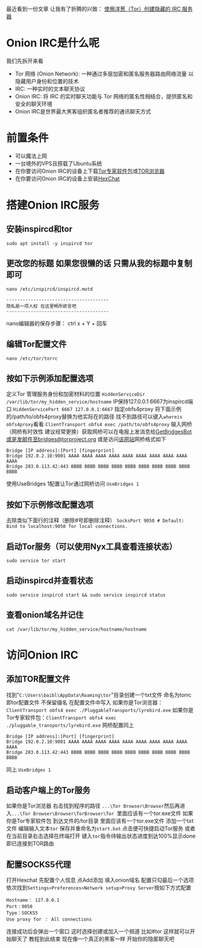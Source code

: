 最近看到一份文章 让我有了折腾的兴致：
[使用洋葱（Tor）创建隐藏的 IRC 服务器](https://infosecwriteups.com/create-a-hidden-irc-server-with-the-onion-router-tor-c839e3a81d78)
# Onion IRC是什么呢 
我们先拆开来看 
- Tor 网络 (Onion Network): 一种通过多层加密和匿名服务器路由网络流量 以隐藏用户身份和位置的技术
- IRC: 一种实时的文本聊天协议
- Onion IRC: 将 IRC 的实时聊天功能与 Tor 网络的匿名性相结合，提供匿名和安全的聊天环境 
- Onion IRC是世界最大黑客组织匿名者推荐的通讯聊天方式
# 前置条件
- 可以魔法上网
- 一台境外的VPS且搭载了Ubuntu系统
- 在你要访问Onion IRC的设备上下载[Tor专家软件包](https://www.torproject.org/zh-CN/download/tor/)或[TOR浏览器](https://www.torproject.org/zh-CN/download/)
- 在你要访问Onion IRC的设备上安装[HexChat](https://hexchat.github.io/)
# 搭建Onion IRC服务
## 安装inspircd和tor
`sudo apt install -y inspircd tor`
## 更改您的标题 如果您很懒的话 只需从我的标题中复制即可
`nano /etc/inspircd/inspircd.motd`
```
--------------------------------------
隐私是一项人权 在这里畅所欲言吧
--------------------------------------
```
nano编辑器的保存步骤： ctrl x + Y + 回车
## 编辑Tor配置文件
`nano /etc/tor/torrc`
## 按如下示例添加配置选项
定义Tor 管理服务身份和加密材料的位置
`HiddenServiceDir /var/lib/tor/my_hidden_service/hostname`
IP保持127.0.0.1 6667为inspircd端口
`HiddenServicePort 6667 127.0.0.1:6667`
指定obfs4proxy 将下面示例的/path/to/obfs4proxy替换为他实际在的路径 找不到路径可以键入`whereis obfs4proxy`看看
`ClientTransport obfs4 exec /path/to/obfs4proxy`
输入网桥 （网桥有时效性 建议经常更换）获取网桥可以在电报上发消息给[GetBridgesBot](https://t.me/GetBridgesBot) 或是发邮件至bridges@torproject.org 或是访问[该网站](https://bridges.torproject.org/)网桥格式如下
```
Bridge [IP address]:[Port] [fingerprint]
Bridge 192.0.2.10:9001 AAAA AAAA AAAA AAAA AAAA AAAA AAAA AAAA AAAA AAAA
Bridge 203.0.113.42:443 BBBB BBBB BBBB BBBB BBBB BBBB BBBB BBBB BBBB BBBB
```
使用UseBridges 1配置让Tor通过网桥访问
`UseBridges 1`
## 按如下示例修改配置选项
去除类似下面行的注释（删除#号即删除注释）
`SocksPort 9050 # Default: Bind to localhost:9050 for local connections.
`
## 启动Tor服务（可以使用Nyx工具查看连接状态）
`sudo service tor start`
## 启动inspircd并查看状态
`sudo service inspircd start && sudo service inspircd status`
## 查看onion域名并记住
`cat /var/lib/tor/my_hidden_service/hostname/hostname`
# 访问Onion IRC
## 添加TOR配置文件
找到"`C:\Users\baibl\AppData\Roaming\tor`"目录创建一个txt文件 命名为torrc 即tor配置文件 不保留缀名
在配置文件中写入
如果你是Tor浏览器：`ClientTransport obfs4 exec ./PluggableTransports/lyrebird.exe`
如果你是Tor专家软件包：`ClientTransport obfs4 exec ./pluggable_transports/lyrebird.exe`
网桥配置同上
```
Bridge [IP address]:[Port] [fingerprint]
Bridge 192.0.2.10:9001 AAAA AAAA AAAA AAAA AAAA AAAA AAAA AAAA AAAA AAAA
Bridge 203.0.113.42:443 BBBB BBBB BBBB BBBB BBBB BBBB BBBB BBBB BBBB BBBB
```
同上
`UseBridges 1`
## 启动客户端上的Tor服务
如果你是Tor浏览器 右击找到程序的路径 `...\Tor Browser\Browser`然后再进入`...\Tor Browser\Browser\TorBrowser\Tor `里面应该有一个tor.exe文件
如果你是Tor专家软件包 到达文件的/tor目录 里面应该有一个tor.exe文件
添加一个txt文件 编辑输入文本`tor` 保存并重命名为`start.bat` 点击便可快捷启动Tor服务
或者在当前目录右击选择在终端打开 键入`tor`指令待输出状态进度到达100%显示done即已连接到TOR路由
## 配置SOCKS5代理
打开Hexchat
先配置个人信息
点Add添加 填入onion域名 配置只勾最后一个选项
依次找到`Settings>Preferences>Network setup>Proxy Server`按如下方式配置
```
Hostname： 127.0.0.1
Port：9050
Type：SOCKS5
Use proxy for ： All connections
```
连接成功后会弹出一个窗口 这时选择创建或加入一个频道 比如#tor 这样就可以开始聊天了
教程到此结束 现在像一个真正的黑客一样 开始你的隐匿聊天吧












